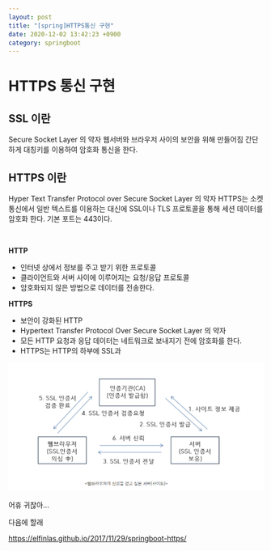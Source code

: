 ```yaml
---
layout: post
title: "[spring]HTTPS통신 구현"
date: 2020-12-02 13:42:23 +0900
category: springboot
---
```


# HTTPS 통신 구현

## SSL 이란  

Secure Socket Layer 의 약자 
웹서버와 브라우저 사이의 보안을 위해 만들어짐
간단하게 대칭키를 이용하여 암호화 통신을 한다.

## HTTPS 이란  

Hyper Text Transfer Protocol over Secure Socket Layer 의 약자
HTTPS는 소켓 통신에서 일반 텍스트를 이용하는 대신에 SSL이나 TLS 프로토콜을 통해 세션 데이터를 암호화 한다.
기본 포트는 443이다. 

<br/>

**HTTP**   
* 인터넷 상에서 정보를 주고 받기 위한 프로토콜  
* 클라이언트와 서버 사이에 이루어지는 요청/응답 프로토콜
* 암호화되지 않은 방법으로 데이터를 전송한다.

**HTTPS**   
* 보안이 강화된 HTTP
* Hypertext Transfer Protocol Over Secure Socket Layer 의 약자
* 모든 HTTP 요청과 응답 데이터는 네트워크로 보내지기 전에 암호화를 한다.
* HTTPS는 HTTP의 하부에 SSL과 


![alt text](/public/img/https1.jpg)

어휴 귀찮아...   

다음에 할래  


https://elfinlas.github.io/2017/11/29/springboot-https/

